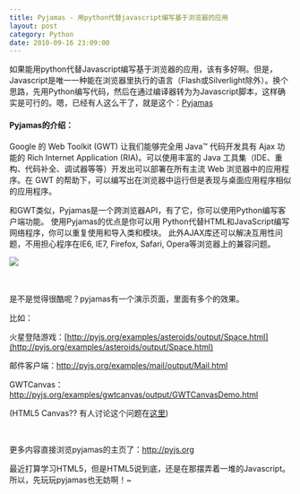 ```yaml
---
title: Pyjamas - 用python代替javascript编写基于浏览器的应用
layout: post
category: Python
date: 2010-09-16 23:09:00
---
```


如果能用python代替Javascript编写基于浏览器的应用，该有多好啊。但是，Javascript是唯一一种能在浏览器里执行的语言（Flash或Silverlight除外）。换个思路，先用Python编写代码，然后在通过编译器转为为Javascript脚本，这样确实是可行的。嗯，已经有人这么干了，就是这个：[Pyjamas
](http://pyjs.org/)

#### Pyjamas的介绍：

Google 的 Web Toolkit (GWT) 让我们能够完全用 Java&#8482; 代码开发具有 Ajax 功能的 Rich Internet  Application (RIA)。可以使用丰富的 Java 工具集（IDE、重构、代码补全、调试器等等）开发出可以部署在所有主流 Web  浏览器中的应用程序。在 GWT 的帮助下，可以编写出在浏览器中运行但是表现与桌面应用程序相似的应用程序。 

和GWT类似，Pyjamas是一个跨浏览器API，有了它，你可以使用Python编写客户端功能。  使用Pyjamas的优点是你可以用 Python代替HTML和JavaScript编写网络程序，你可以重复使用和导入类和模块。 此外AJAX库还可以解决互用性问题，不用担心程序在IE6, IE7, Firefox, Safari, Opera等浏览器上的兼容问题。 

![](http://pyjs.org/img/overview.png)&nbsp;

&nbsp;

是不是觉得很酷呢？pyjamas有一个演示页面，里面有多个的效果。 

比如：

火星登陆游戏：[http://pyjs.org/examples/asteroids/output/Space.html](http://pyjs.org/examples/asteroids/output/Space.html)

邮件客户端：[http://pyjs.org/examples/mail/output/Mail.html ](http://pyjs.org/examples/mail/output/Mail.html)

GWTCanvas：[http://pyjs.org/examples/gwtcanvas/output/GWTCanvasDemo.html ](http://pyjs.org/examples/gwtcanvas/output/GWTCanvasDemo.html)

(HTML5 Canvas?? 有人讨论这个问题在[这里](http://osdir.com/ml/pyjamas-dev/2010-06/msg00600.html)) 

&nbsp;

更多内容直接浏览pyjamas的主页了：[http://pyjs.org ](http://pyjs.org/)

最近打算学习HTML5，但是HTML5说到底，还是在那摆弄着一堆的Javascript。所以，先玩玩pyjamas也无妨啊！~&nbsp; 
